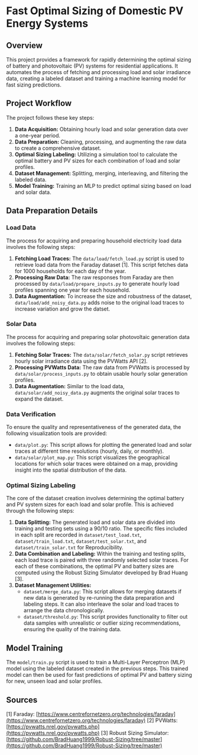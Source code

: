 # Fast Optimal Sizing of Domestic PV Energy Systems

## Overview

This project provides a framework for rapidly determining the optimal sizing of battery and photovoltaic (PV) systems for residential applications. It automates the process of fetching and processing load and solar irradiance data, creating a labeled dataset and training a machine learning model for fast sizing predictions.

## Project Workflow

The project follows these key steps:

1.  **Data Acquisition:** Obtaining hourly load and solar generation data over a one-year period.
2.  **Data Preparation:** Cleaning, processing, and augmenting the raw data to create a comprehensive dataset.
3.  **Optimal Sizing Labeling:** Utilizing a simulation tool to calculate the optimal battery and PV sizes for each combination of load and solar profiles.
4.  **Dataset Management:** Splitting, merging, interleaving, and filtering the labeled data.
5.  **Model Training:** Training an MLP to predict optimal sizing based on load and solar data.

## Data Preparation Details

### Load Data

The process for acquiring and preparing household electricity load data involves the following steps:

1.  **Fetching Load Traces:** The `data/load/fetch_load.py` script is used to retrieve load data from the Faraday dataset [1]. This script fetches data for 1000 households for each day of the year.
2.  **Processing Raw Data:** The raw responses from Faraday are then processed by `data/load/prepare_inputs.py` to generate hourly load profiles spanning one year for each household.
3.  **Data Augmentation:** To increase the size and robustness of the dataset, `data/load/add_noisy_data.py` adds noise to the original load traces to increase variation and grow the datset.

### Solar Data

The process for acquiring and preparing solar photovoltaic generation data involves the following steps:

1.  **Fetching Solar Traces:** The `data/solar/fetch_solar.py` script retrieves hourly solar irradiance data using the PVWatts API [2].
2.  **Processing PVWatts Data:** The raw data from PVWatts is processed by `data/solar/process_inputs.py` to obtain usable hourly solar generation profiles.
3.  **Data Augmentation:** Similar to the load data, `data/solar/add_noisy_data.py` augments the original solar traces to expand the dataset.

### Data Verification

To ensure the quality and representativeness of the generated data, the following visualization tools are provided:

* `data/plot.py`: This script allows for plotting the generated load and solar traces at different time resolutions (hourly, daily, or monthly).
* `data/solar/plot_map.py`: This script visualizes the geographical locations for which solar traces were obtained on a map, providing insight into the spatial distribution of the data.

### Optimal Sizing Labeling

The core of the dataset creation involves determining the optimal battery and PV system sizes for each load and solar profile. This is achieved through the following steps:

1.  **Data Splitting:** The generated load and solar data are divided into training and testing sets using a 90/10 ratio. The specific files included in each split are recorded in `dataset/test_load.txt`, `dataset/train_load.txt`, `dataset/test_solar.txt`, and `dataset/train_solar.txt` for Reproducibility.
2.  **Data Combination and Labeling:** Within the training and testing splits, each load trace is paired with three randomly selected solar traces. For each of these combinations, the optimal PV and battery sizes are computed using the Robust Sizing Simulator developed by Brad Huang [3].
3.  **Dataset Management Utilities:**
    * `dataset/merge_data.py`: This script allows for merging datasets if new data is generated by re-running the data preparation and labeling steps. It can also interleave the solar and load traces to arrange the data chronologically.
    * `dataset/threshold.py`: This script provides functionality to filter out data samples with unrealistic or outlier sizing recommendations, ensuring the quality of the training data.

## Model Training

The `model/train.py` script is used to train a Multi-Layer Perceptron (MLP) model using the labeled dataset created in the previous steps. This trained model can then be used for fast predictions of optimal PV and battery sizing for new, unseen load and solar profiles.

## Sources

\[1] Faraday: [https://www.centrefornetzero.org/technologies/faraday](https://www.centrefornetzero.org/technologies/faraday)
\[2] PVWatts: [https://pvwatts.nrel.gov/pvwatts.php](https://pvwatts.nrel.gov/pvwatts.php)
\[3] Robust Sizing Simulator: [https://github.com/BradHuang1999/Robust-Sizing/tree/master](https://github.com/BradHuang1999/Robust-Sizing/tree/master)